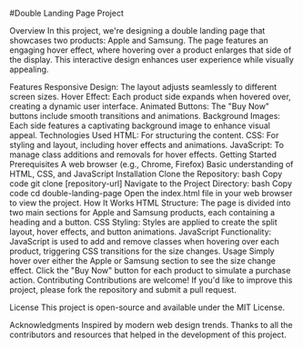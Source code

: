 #Double Landing Page Project

Overview
In this project, we're designing a double landing page that showcases two products: Apple and Samsung. The page features an engaging hover effect, where hovering over a product enlarges that side of the display. This interactive design enhances user experience while visually appealing.

Features
Responsive Design: The layout adjusts seamlessly to different screen sizes.
Hover Effect: Each product side expands when hovered over, creating a dynamic user interface.
Animated Buttons: The "Buy Now" buttons include smooth transitions and animations.
Background Images: Each side features a captivating background image to enhance visual appeal.
Technologies Used
HTML: For structuring the content.
CSS: For styling and layout, including hover effects and animations.
JavaScript: To manage class additions and removals for hover effects.
Getting Started
Prerequisites
A web browser (e.g., Chrome, Firefox)
Basic understanding of HTML, CSS, and JavaScript
Installation
Clone the Repository:
bash
Copy code
git clone [repository-url]
Navigate to the Project Directory:
bash
Copy code
cd double-landing-page
Open the index.html file in your web browser to view the project.
How It Works
HTML Structure: The page is divided into two main sections for Apple and Samsung products, each containing a heading and a button.
CSS Styling: Styles are applied to create the split layout, hover effects, and button animations.
JavaScript Functionality:
JavaScript is used to add and remove classes when hovering over each product, triggering CSS transitions for the size changes.
Usage
Simply hover over either the Apple or Samsung section to see the size change effect.
Click the "Buy Now" button for each product to simulate a purchase action.
Contributing
Contributions are welcome! If you'd like to improve this project, please fork the repository and submit a pull request.

License
This project is open-source and available under the MIT License.

Acknowledgments
Inspired by modern web design trends.
Thanks to all the contributors and resources that helped in the development of this project.
